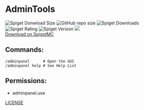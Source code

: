 # AdminTools

![Spiget Donwload Size](https://img.shields.io/spiget/download-size/63453?style=for-the-badge&logo=appveyor) ![GitHub repo size](https://img.shields.io/github/repo-size/skyhill2003/AdminTools?style=for-the-badge&logo=appveyor) ![Spiget Downloads](https://img.shields.io/spiget/downloads/63453?style=for-the-badge&logo=appveyor) ![Spiget Rating](https://img.shields.io/spiget/rating/63453?style=for-the-badge&logo=appveyor) 
![Spiget Version](https://img.shields.io/spiget/version/63453?style=for-the-badge&logo=appveyor) ![](https://img.shields.io/spiget/tested-versions/63453?style=for-the-badge&logo=appveyor?style=for-the-badge&logo=appveyor)
<br>[Download on SpigotMC](https://www.spigotmc.org/resources/admincontrolpanel-merry-christmas-free-coming-soon-confing.63453)

## Commands:<br>
``/adminpanel      # Open the GUI``<br>
``/adminpanel help # See Help List``

## Permissions:
- adminpanel.use

[LICENSE](https://github.com/skyhill2003/AdminTools/blob/master/LICENSE)
